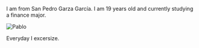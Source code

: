 I am from San Pedro Garza García. I am 19 years old and currently studying a finance major.

![Pablo](Foto-amigos.jpg)

Everyday I excersize.